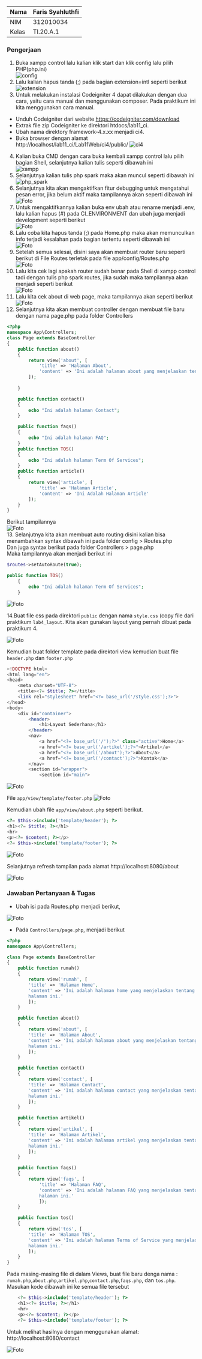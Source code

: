 | Nama      | Faris Syahluthfi |
| ----------- | ----------- |
| NIM     | 312010034      |
| Kelas   | TI.20.A.1        |

### Pengerjaan
1. Buka xampp control lalu kalian klik start dan klik config lalu pilih PHP(php.ini)<br>
![config](screenshot/config.png)<br>
2. Lalu kalian hapus tanda (;) pada bagian extension=intl seperti berikut<br>
![extension](screenshot/extension.png)<br>
3. Untuk melakukan instalasi Codeigniter 4 dapat dilakukan dengan dua cara, yaitu cara manual dan menggunakan composer. Pada praktikum ini kita menggunakan cara
manual.
- Unduh Codeigniter dari website https://codeigniter.com/download
- Extrak file zip Codeigniter ke direktori htdocs/lab11_ci.
- Ubah nama direktory framework-4.x.xx menjadi ci4.
- Buka browser dengan alamat http://localhost/lab11_ci/Lab11Web/ci4/public/
![ci4](screenshot/ci4.png)
4. Kalian buka CMD dengan cara buka kembali xampp control lalu pilih bagian Shell, selanjutnya kalian tulis seperti dibawah ini<br>
![xampp](screenshot/xampp.png)<br>
5. Selanjutnya kalian tulis php spark maka akan muncul seperti dibawah ini<br>
![php_spark](screenshot/php_spark.png)<br>
6. Selanjutnya kita akan mengaktifkan fitur debugging untuk mengatahui pesan error, jika belum aktif maka tampilannya akan seperti dibawah ini<br>
![Foto](Foto/3.3.png)<br>
7. Untuk mengaktifkannya kalian buka env ubah atau rename menjadi .env, lalu kalian hapus (#) pada CI_ENVIRONMENT dan ubah juga menjadi development seperti berikut<br>
![Foto](Foto/3.3.1.png)<br>
8. Lalu coba kita hapus tanda (;) pada Home.php maka akan memunculkan info terjadi kesalahan pada bagian tertentu seperti dibawah ini<br>
![Foto](Foto/3.4.png)<br>
9. Setelah semua selesai, disini saya akan membuat router baru seperti berikut di File Routes terletak pada file app/config/Routes.php<br>
![Foto](Foto/3.5.png)<br>
10. Lalu kita cek lagi apakah router sudah benar pada Shell di xampp control tadi dengan tulis php spark routes, jika sudah maka tampilannya akan menjadi seperti berikut<br>
![Foto](Foto/3.6.png)<br>
11. Lalu kita cek about di web page, maka tampilannya akan seperti berikut<br>
![Foto](Foto/3.7.png)<br>
12. Selanjutnya kita akan membuat controller dengan membuat file baru dengan nama page.php pada folder Controllers<br>
```php
<?php
namespace App\Controllers;
class Page extends BaseController
{
    public function about()
    {
        return view('about', [
            'title' => 'Halaman About',
            'content' => 'Ini adalah halaman about yang menjelaskan tentang isi halaman ini.'
        ]);
        
    }

    public function contact()
    {
        echo "Ini adalah halaman Contact";
    }

    public function faqs()
    {
        echo "Ini adalah halaman FAQ";
    }
    public function TOS()
    {
        echo "Ini adalah halaman Term Of Services";
    }
    public function article()
    {
        return view('article', [
            'title' => 'Halaman Article',
            'content' => 'Ini Adalah Halaman Article'
        ]);
    }
}
```
Berikut tampilannya<br>
![Foto](Foto/3.8.png)<br>
13. Selanjutnya kita akan membuat auto routing disini kalian bisa menambahkan syntax dibawah ini pada folder config > Routes.php<br> Dan juga syntax berikut pada folder Controllers > page.php<br>
Maka tampilannya akan menjadi berikut ini<br>
```php
$routes->setAutoRoute(true);
```

```php
public function TOS()
    {
        echo "Ini adalah halaman Term Of Services";
    }
```
![Foto](Foto/3.9.png)<br>

14.Buat file css pada direktori ``public`` dengan nama ``style.css`` (copy file dari praktikum ``lab4_layout``. Kita akan gunakan layout yang pernah dibuat pada praktikum 4.

![Foto](Foto/4.0.2.png)<br>

Kemudian buat folder template pada direktori view kemudian buat file ``header.php`` dan ``footer.php``
```php
<!DOCTYPE html>
<html lang="en">
<head>
    <meta charset="UTF-8">
    <title><?= $title; ?></title>
    <link rel="stylesheet" href="<?= base_url('/style.css');?>">
</head>
<body>
    <div id="container">
        <header>
            <h1>Layout Sederhana</h1>
        </header>
        <nav>
            <a href="<?= base_url('/');?>" class="active">Home</a>
            <a href="<?= base_url('/artikel');?>">Artikel</a>
            <a href="<?= base_url('/about');?>">About</a>
            <a href="<?= base_url('/contact');?>">Kontak</a>
        </nav>
        <section id="wrapper">
            <section id="main">
```
![Foto](Foto/4.0.1.png)<br>

File ``app/view/template/footer.php``
![Foto](Foto/4.0.3.png)<br>

Kemudian ubah file ``app/view/about.php`` seperti berikut.
```php
<?= $this->include('template/header'); ?>
<h1><?= $title; ?></h1>
<hr>
<p><?= $content; ?></p>
<?= $this->include('template/footer'); ?>
```
![Foto](Foto/4.0.0.png)<br>

Selanjutnya refresh tampilan pada alamat http://localhost:8080/about

![Foto](Foto/4.1.png)<br>



### Jawaban Pertanyaan & Tugas
- Ubah isi pada Routes.php menjadi berikut,

![Foto](Foto/4.2.png)<br>


- Pada ``Controllers/page.php``, menjadi berikut
```php
<?php
namespace App\Controllers;

class Page extends BaseController
{
    public function rumah()
    {
        return view('rumah', [
        'title' => 'Halaman Home',
        'content' => 'Ini adalah halaman home yang menjelaskan tentang isi
        halaman ini.'
        ]);
    }

    public function about()
    {
        return view('about', [
        'title' => 'Halaman About',
        'content' => 'Ini adalah halaman about yang menjelaskan tentang isi 
        halaman ini.'
        ]);
    }

    public function contact()
    {
        return view('contact', [
        'title' => 'Halaman Contact',
        'content' => 'Ini adalah halaman contact yang menjelaskan tentang isi 
        halaman ini.'
        ]);
    }

    public function artikel()
    {
        return view('artikel', [
        'title' => 'Halaman Artikel',
        'content' => 'Ini adalah halaman artikel yang menjelaskan tentang isi 
        halaman ini.'
        ]);
    }

    public function faqs()
    {
        return view('faqs', [
            'title' => 'Halaman FAQ',
            'content' => 'Ini adalah halaman FAQ yang menjelaskan tentang isi 
            halaman ini.'
            ]);
    }

    public function tos()
    {
        return view('tos', [
        'title' => 'Halaman TOS',
        'content' => 'Ini adalah halaman Terms of Service yang menjelaskan tentang isi 
        halaman ini.'
        ]);
    }
}
```

Pada masing-masing file di dalam Views, buat file baru denga nama : ``rumah.php``,``about.php``,``artikel.php``,``contact.php``,``faqs.php``, dan ``tos.php``. Masukan kode dibawah ini ke semua file tersebut
```php
    <?= $this->include('template/header'); ?>
    <h1><?= $title; ?></h1>
    <hr>
    <p><?= $content; ?></p>
    <?= $this->include('template/footer'); ?>
```
Untuk melihat hasilnya dengan menggunakan
alamat: http://localhost:8080/contact

![Foto](Foto/4.3.png)<br>


